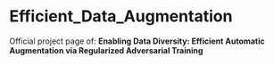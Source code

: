 # Efficient_Data_Augmentation

Official project page of: **Enabling Data Diversity: Efficient Automatic Augmentation via Regularized Adversarial Training**





